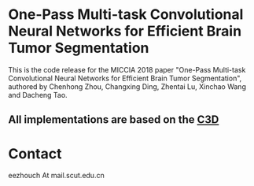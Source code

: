 # One-Pass Multi-task Convolutional Neural Networks for Efficient Brain Tumor Segmentation

This is the code release for the MICCIA 2018 paper "One-Pass Multi-task Convolutional Neural Networks for Efficient Brain Tumor Segmentation", authored by Chenhong Zhou, Changxing Ding, Zhentai Lu, Xinchao Wang and Dacheng Tao.




## All implementations are based on the [C3D](https://github.com/facebook/C3D)



# Contact

eezhouch At mail.scut.edu.cn








